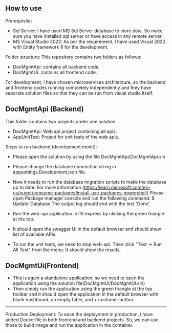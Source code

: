 How to use
--------------------------------

Prerequisite:
- Sql Server: I have used MS Sql Server database to store data. So make sure you have installed sql server or have access in any remote server.
- MS Visual Studio 2022: As per the requirement, I have used Visual 2022 with Entity framework 8 for the development.

Folder structure:
This repository contains two folders as follows:
- DocMgmtApi: contains all backend code.
- DocMgmtUi: contains all frontend code.

For development, I have chosen microservices architecture, so the backend and frontend codes running completely independently and they have separate
solution files so that they can be run from visual studio itself.

DocMgmtApi (Backend)
----------
This folder contains two projects under one solution.
- DocMgmtApi: Web api project containing all apis.
- AppUnitTest: Project for unit tests of the web apis.

Steps to run backend (development mode):
- Please open the solution by using the file DocMgmtApi/DocMgmtApi.sln
- Please change the database connection string in appsettings.Development.json file.
- Now it needs to run the database migration scripts to make the database up to date.
For more information (https://learn.microsoft.com/en-us/nuget/consume-packages/install-use-packages-powershell)
Please open Package manager console and run the following command:
$ Update-Database
The output log should end with the text 'Done'.

- Run the web-api application in IIS express by clicking the green triangle at the top.
- It should open the swagger UI in the default browser and should show list of available APIs.
- To run the unit tests, we need to stop web-api. Then click "Test -> Run All Test" from the menu.
It should show the results.


DocMgmtUi(Frontend)
-------------------
- This is again a standalone application, so we need to open the application using the solution file(DocMgmtUi/DocMgmtUi.sln)
- Then simply run the application using the green triangle at the top toolbar and it should open the application in the default
  browser with blank dashboard, an empty table, and + customer button.


-------------------
Production Deployment:
To ease the deployment in production, I have added Dockerfile in both frontend and backend projects.
So, we can use those to build image and run the application in the container.




